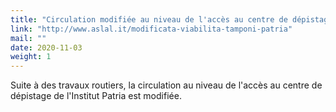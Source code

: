 ```yaml
---
title: "Circulation modifiée au niveau de l'accès au centre de dépistage de l'Institut Patria"
link: "http://www.aslal.it/modificata-viabilita-tamponi-patria"
mail: ""
date: 2020-11-03
weight: 1
---
```


Suite à des travaux routiers, la circulation au niveau de l'accès au centre de dépistage de l'Institut Patria est modifiée.

